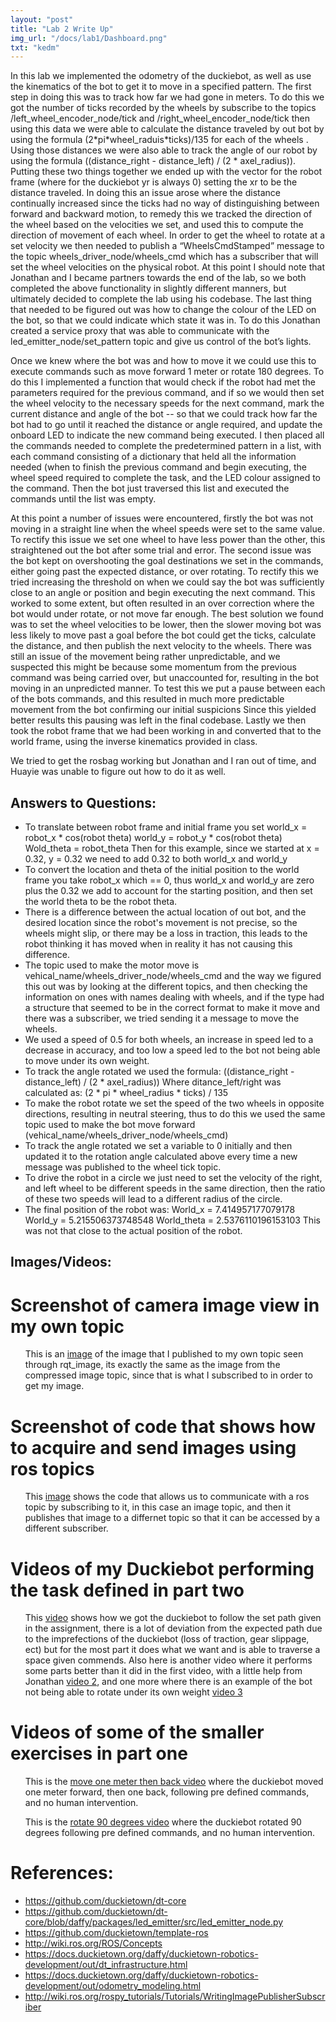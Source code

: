 ```yaml
--- 
layout: "post"
title: "Lab 2 Write Up"
img_url: "/docs/lab1/Dashboard.png"
txt: "kedm"
---
```


<!-- <h1> Lab 2 Write Up </h1> -->

<p>
        In this lab we implemented the odometry of the duckiebot, as well as use the kinematics of the bot to get it to move in a specified pattern. The first step in doing this was to track how far we had gone in meters. To do this we got the number of ticks recorded by the wheels by subscribe to the topics /left_wheel_encoder_node/tick and /right_wheel_encoder_node/tick then using this data we were able to calculate the distance traveled by out bot by using the formula (2*pi*wheel_raduis*ticks)/135 for each of the wheels . Using those distances we were also able to track the angle of our robot by using the formula ((distance_right - distance_left) / (2 * axel_radius)). Putting these two things together we ended up with the vector for the robot frame (where for the duckiebot yr is always 0) setting the xr to be the distance traveled. In doing this an issue arose where the distance continually increased since the ticks had no way of distinguishing between forward and backward motion, to remedy this we tracked the direction of the wheel based on the velocities we set, and used this to compute the direction of movement of each wheel. In order to get the wheel to rotate at a set velocity we then needed to publish a “WheelsCmdStamped” message to the topic wheels_driver_node/wheels_cmd which has a subscriber that will set the wheel velocities on the physical robot. At this point I should note that Jonathan and I became partners towards the end of the lab, so we both completed the above functionality in slightly different manners, but ultimately decided to complete the lab using his codebase. The last thing that needed to be figured out was how to change the colour of the LED on the bot, so that we could indicate which state it was in. To do this Jonathan created a service proxy that was able to communicate with the led_emitter_node/set_pattern topic and give us control of the bot’s lights. 

</p>
<p>
        Once we knew where the bot was and how to move it we could use this to execute commands such as move forward 1 meter or rotate 180 degrees. To do this I implemented a function that would check if the robot had met the parameters required for the previous command, and if so we would then set the wheel velocity to the necessary speeds for the next command, mark the current distance and angle of the bot -- so that we could track how far the bot had to go until it reached the distance or angle required, and update the onboard LED to indicate the new command being executed. I then placed all the commands needed to complete the predetermined pattern in a list, with each command consisting of a dictionary that held all the information needed (when to finish the previous command and begin executing, the wheel speed required to complete the task, and the LED colour assigned to the command. Then the bot just traversed this list and executed the commands until the list was empty. 
 


</p>

<p>
    At this point a number of issues were encountered, firstly the bot was not moving in a straight line when the wheel speeds were set to the same value. To rectify this issue we set one wheel to have less power than the other, this straightened out the bot after some trial and error. The second issue was the bot kept on overshooting the goal destinations we set in the commands, either going past the expected distance, or over rotating. To rectify this we tried increasing the threshold on when we could say the bot was sufficiently close to an angle or position and begin executing the next command. This worked to some extent, but often resulted in an over correction where the bot would under rotate, or not move far enough. The best solution we found was to set the wheel velocities to be lower, then the slower moving bot was less likely to move past a goal before the bot could get the ticks, calculate the distance, and then publish the next velocity to the wheels. There was still an issue of the movement being rather unpredictable, and we suspected this might be because some momentum from the previous command was being carried over, but unaccounted for, resulting in the bot moving in an unpredicted manner. To test this we put a pause between each of the bots commands, and this resulted in much more predictable movement from the bot confirming our initial suspicions Since this yielded better results this pausing was left in the final codebase. Lastly we then took the robot frame that we had been working in and converted that to the world frame, using the inverse kinematics provided in class. 
</p>

<p>
    We tried to get the rosbag working but Jonathan and I ran out of time, and Huayie was unable to figure out how to do it as well. 

</p>


<h2> Answers to Questions: </h2>

<ul>
    <li>
        To translate between robot frame and initial frame you set 
        world_x = robot_x * cos(robot theta)
        world_y = robot_y * cos(robot theta)
        Wold_theta = robot_theta
        Then for this example, since we started at x = 0.32, y = 0.32 we need to add 0.32 to both world_x and world_y
    </li>
    <li>
        To convert the location and theta of the initial position to the world frame you take robot_x which == 0, thus world_x and world_y are zero plus the 0.32 we add to account for the starting position, and then set the world theta to be the robot theta.
    </li>
    <li>
        There is a difference between the actual location of out bot, and the desired location since the robot's movement is not precise, so the wheels might slip, or there may be a loss in traction, this leads to the robot thinking it has moved when in reality it has not causing this difference. 
    </li>
    <li>
        The topic used to make the motor move is vehical_name/wheels_driver_node/wheels_cmd and the way we figured this out was by looking at the different topics, and then checking the information on ones with names dealing with wheels, and if the type had a structure that seemed to be in the correct format to make it move and there was a subscriber, we tried sending it a message to move the wheels.
    </li>
    <li>
        We used a speed of 0.5 for both wheels, an increase in speed led to a decrease in accuracy, and too low a speed led to the bot not being able to move under its own weight. 
    </li>
    <li>
        To track the angle rotated we used the formula: 
        ((distance_right - distance_left) / (2 * axel_radius))
        Where ditance_left/right was calculated as:
            (2 * pi * wheel_radius * ticks) / 135
    </li>
    <li>
        To make the robot rotate we set the speed of the two wheels in opposite directions, resulting in neutral steering, thus to do this we used the same topic used to make the bot move forward (vehical_name/wheels_driver_node/wheels_cmd)
    </li>
    <li>
        To track the angle rotated we set a variable to 0 initially and then updated it to the rotation angle calculated above every time a new message was published to the wheel tick topic.
    </li>
    <li>
        To drive the robot in a circle we just need to set the velocity of the right, and left wheel to be different speeds in the same direction, then the ratio of these two speeds will lead to a different radius of the circle. 
    </li>
    <li>
        The final position of the robot was:
        World_x = 7.414957177079178
        World_y = 5.215506373748548
        World_theta = 2.5376110196153103
        This was not that close to the actual position of the robot.
    </li>
</ul>

<h2> Images/Videos: </h2>

<h1> Screenshot of camera image view in my own topic </h1>
<ul>
    <p>  This is an <a href="/" target="_blank">image</a> of the image that I published to my own topic seen through rqt_image, its exactly the same as the image from the compressed image topic, since that is what I subscribed to in order to get my image.
    </p>
</ul>

<h1> Screenshot of code that shows how to acquire and send images using ros topics </h1>
<ul>
    <p> This <a href="https://drive.google.com/file/d/1iPElbq41SZmYjqkz8n4H5BleqFR76ehW/view?usp=sharing" target="_blank">image</a> shows the code that allows us to communicate with a ros topic by subscribing to it, in this case an image topic, and then it publishes that image to a differnet topic so that it can be accessed by a different subscriber.
    </p>
</ul>

<h1> Videos of my Duckiebot performing the task defined in part two </h1>
<ul>
    <!-- <iframe width="420" height="315" src="https://youtu.be/BzEZb2VpFs4" frameborder="0"></iframe> -->
    <p> This <a href="https://drive.google.com/file/d/1wiUuJ0EwKTymeTDd-oVdGuFo8J_a2tH7/view?usp=share_link" target="_blank">video</a> shows how we got the duckiebot to follow the set path given in the assignment, there is a lot of deviation from the expected path due to the imprefections of the duckiebot (loss of traction, gear slippage, ect) but for the most part it does what we want and is able to traverse a space given commends. Also here is another video where it performs some parts better than it did in the first video, with a little help from Jonathan <a href="https://drive.google.com/file/d/1wrnlKZkeCrh3XfT4JkjrmiMjoSXX707V/view?usp=share_link" target="_blank">video 2</a>, and one more where there is an example of the bot not being able to rotate under its own weight <a href="https://drive.google.com/file/d/1whm4RT-zLn-frwvhL6uOuf0UWlyXqN7P/view?usp=share_link" target="_blank">video 3</a> </p>
</ul>

<h1> Videos of some of the smaller exercises in part one </h1>
<ul style="list-style-type: none">
    <li>
        <p> This is the <a href="https://drive.google.com/file/d/1wueelVZc_WT6KOLfMjTpzYkspeM-Zty1/view?usp=share_link" target="_blank">move one meter then back video</a> where the duckiebot moved one meter forward, then one back, following pre defined commands, and no human intervention. </p>
    </li>
    <li>
        <p> This is the <a href="https://drive.google.com/file/d/1x2SlyQsovt5KSnkOuLvoV_w1oDzd071M/view?usp=share_link" target="_blank">rotate 90 degrees video</a> where the duckiebot rotated 90 degrees following pre defined commands, and no human intervention. </p>
    </li>
</ul>


<h1> References: </h1>
<p>
<ul >
    <li>
        <a href="https://github.com/duckietown/dt-core" target="_blank">https://github.com/duckietown/dt-core</a>
    </li>
    <li>
        <a href="https://github.com/duckietown/dt-core/blob/daffy/packages/led_emitter/src/led_emitter_node.py" target="_blank">https://github.com/duckietown/dt-core/blob/daffy/packages/led_emitter/src/led_emitter_node.py</a>
    </li>
    <li>
        <a href="https://github.com/duckietown/template-ros" target="_blank">https://github.com/duckietown/template-ros</a>
    </li>
    <li>
        <a href="http://wiki.ros.org/ROS/Concepts" target="_blank">http://wiki.ros.org/ROS/Concepts</a>
    </li>
    <li>
        <a href="https://docs.duckietown.org/daffy/duckietown-robotics-development/out/dt_infrastructure.html" target="_blank">https://docs.duckietown.org/daffy/duckietown-robotics-development/out/dt_infrastructure.html</a>
    </li>
    <li>
        <a href="https://docs.duckietown.org/daffy/duckietown-robotics-development/out/odometry_modeling.html" target="_blank">https://docs.duckietown.org/daffy/duckietown-robotics-development/out/odometry_modeling.html</a>
    </li>
    <li>
        <a href="http://wiki.ros.org/rospy_tutorials/Tutorials/WritingImagePublisherSubscriber" target="_blank">http://wiki.ros.org/rospy_tutorials/Tutorials/WritingImagePublisherSubscriber</a>
    </li>
</ul>
<p>